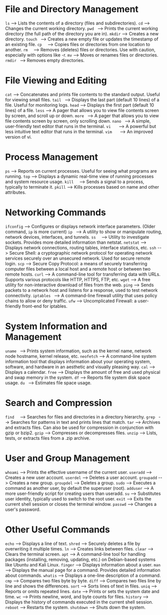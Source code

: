 # File and Directory Management
`ls`         --> Lists the contents of a directory (files and subdirectories).
`cd`         --> Changes the current working directory.
`pwd `       --> Prints the current working directory (the full path of the directory you are in).
`mkdir`      --> Creates a new directory.
`touch `     --> Creates a new empty file or updates the timestamp of an existing file.
`cp  `       --> Copies files or directories from one location to another.
`rm  `       --> Removes (deletes) files or directories. Use with caution, especially with options like -r.
`mv`         --> Moves or renames files or directories.
`rmdir `     --> Removes empty directories.

# File Viewing and Editing
`cat`        --> Concatenates and prints file contents to the standard output. Useful for viewing small files.
`tail `      --> Displays the last part (default 10 lines) of a file. Useful for monitoring logs.
`head`       --> Displays the first part (default 10 lines) of a file.
`less`       --> A pager that allows you to view file contents screen by screen, and scroll up or down.
`more `      --> A pager that allows you to view file contents screen by screen, only scrolling down.
`nano `      --> A simple, user-friendly text editor that runs in the terminal.
`vi   `      --> A powerful but less intuitive text editor that runs in the terminal.
`vim   `     --> An improved version of vi.

# Process Management
`ps`         --> Reports on current processes. Useful for seeing what programs are running.
`top`        --> Displays a dynamic real-time view of running processes and system resource usage.
`kill  `     --> Sends a signal to a process, typically to terminate it.
`pkill`      --> Kills processes based on name and other attributes.

# Networking Commands
`ifconfig`   --> Configures or displays network interface parameters. (Older command, `ip` is more current)
`ip `        --> A utility to show or manipulate routing, network devices, interfaces, and tunnels.
`ss  `       --> Utility to investigate sockets. Provides more detailed information than netstat.
`netstat`    --> Displays network connections, routing tables, interface statistics, etc.
`ssh`        --> Secure Shell: a cryptographic network protocol for operating network services securely over an unsecured network. Used for secure remote login.
`scp`        --> Secure Copy Protocol: a means of securely transferring computer files between a local host and a remote host or between two remote hosts.
`curl`       --> A command-line tool for transferring data with URLs. Supports various protocols like HTTP, HTTPS, FTP, etc.
`wget`       --> A free utility for non-interactive download of files from the web.
`ping`       --> Sends packets to a network host and listens for a response, used to test network connectivity.
`iptables `  --> A command-line firewall utility that uses policy chains to allow or deny traffic.
`ufw`        --> Uncomplicated Firewall: a user-friendly front-end for iptables.

# System Information and Management
`uname `     --> Prints system information, such as the kernel name, network node hostname, kernel release, etc.
`neofetch`   --> A command-line system information tool that displays information about your operating system, software, and hardware in an aesthetic and visually pleasing way.
`cal`        --> Displays a calendar.
`free`       --> Displays the amount of free and used physical and swap memory in the system.
`df`         --> Reports file system disk space usage.
`du `        --> Estimates file space usage.

# Search and Compression
`find  `     --> Searches for files and directories in a directory hierarchy.
`grep `      --> Searches for patterns in text and prints lines that match.
`tar`        --> Archives and extracts files. Can also be used for compression in conjunction with gzip or bzip2.
`gzip`       --> Compresses or decompresses files.
`unzip`      --> Lists, tests, or extracts files from a .zip archive.

# User and Group Management
`whoami`     --> Prints the effective username of the current user.
`useradd`    --> Creates a new user account.
`userdel`    --> Deletes a user account.
`groupadd`   --> Creates a new group.
`groupdel`   --> Deletes a group.
`sudo`       --> Executes a command as another user, by default the superuser (root).
`adduser`    --> A more user-friendly script for creating users than useradd.
`su`         --> Substitutes user identity, typically used to switch to the root user.
`exit`       --> Exits the current shell session or closes the terminal window.
`passwd`     --> Changes a user's password.

# Other Useful Commands
`echo`       --> Displays a line of text.
`shred`      --> Securely deletes a file by overwriting it multiple times.
`ln`         --> Creates links between files.
`clear`      --> Clears the terminal screen.
`apt`        --> A command-line tool for handling packages (installing, removing, updating, etc.) on Debian-based systems like Ubuntu and Kali Linux.
`finger`     --> Displays information about a user.
`man`        --> Displays the manual page for a command. Provides detailed information about commands.
`whatis`     --> Displays a one-line description of a command.
`cmp`        --> Compares two files byte by byte.
`diff`       --> Compares two files line by line and shows the differences.
`sort`       --> Sorts lines of text in files.
`uniq`       --> Reports or omits repeated lines.
`date`       --> Prints or sets the system date and time.
`wc`         --> Prints newline, word, and byte counts for files.
`history`    --> Displays the history of commands executed in the current shell session.
`reboot`     --> Restarts the system.
`shutdown`   --> Shuts down the system.